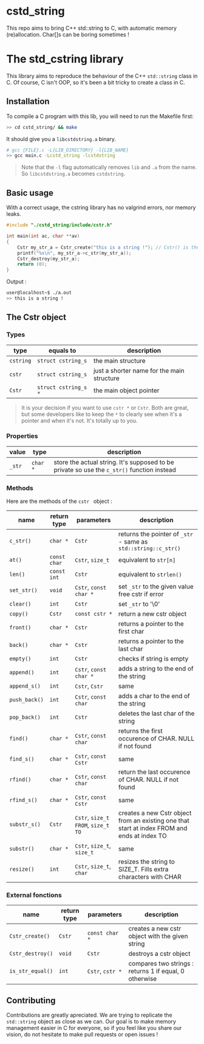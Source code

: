# cstd_string
This repo aims to bring C++ std::string to C, with automatic memory (re)allocation. Char[]s can be boring sometimes !

# The std_cstring library

This library aims to reproduce the behaviour of the C++ `std::string` class in C. Of course, C isn't OOP, so it's been a bit tricky to create a class in C.

## Installation

To compile a C program with this lib, you will need to run the Makefile first:
```bash
>> cd cstd_string/ && make
```
It should give you a `libcstdstring.a` binary.
```bash
# gcc {FILE}.c -L{LIB_DIRECTORY} -l{LIB_NAME}
>> gcc main.c -Lcstd_string -lcstdstring
```

> Note that the `-l` flag automatically removes `lib` and `.a` from the name. So `libcstdstring.a` becomes `cstdstring`.

## Basic usage

With a correct usage, the cstring library has no valgrind errors, nor memory leaks.

```c
#include "./cstd_string/include/cstr.h"

int main(int ac, char **av)
{
    Cstr my_str_a = Cstr_create("this is a string !"); // Cstr() is the constructor
    printf("%s\n", my_str_a->c_str(my_str_a));
    Cstr_destroy(my_str_a);
    return (0);
}
```

Output :
```bash
user@localhost~$ ./a.out
>> this is a string !
```

## The Cstr object

### Types

| type | equals to | description |
|----|----|----|
| `cstring` | `struct cstring_s` | the main structure |
| `cstr` | `struct cstring_s` | just a shorter name for the main structure |
| `Cstr` | `struct cstring_s *` | the main object pointer |

> It is your decision if you want to use `cstr *` or `Cstr`. Both are great, but some developers like to keep the `*` to clearly see when it's a pointer and when it's not. It's totally up to you.

### Properties

| value | type | description |
|----|----|----|
| `_str` | `char *` | store the actual string. It's supposed to be private so use the `c_str()` function instead |

### Methods
Here are the methods of the `cstr ` object :

|name | return type | parameters | description |
|----|----|----|----|
| `c_str()` | `char *` | `Cstr` | returns the pointer of `_str` - same as `std::string::c_str()` |
| `at()` | `const char` | `Cstr`, `size_t` | equivalent to `str[n]` |
| `len()` | `const int` | `Cstr` | equivalent to `strlen()` |
| `set_str()` | `void` | `Cstr`, `const char *` | set `_str` to the given value free cstr if error |
| `clear()` | `int` | `Cstr` | set `_str` to '\0' |
| `copy()` | `Cstr` | `const cstr *` | return a new cstr object |
| `front()` | `char *` | `Cstr` | returns a pointer to the first char |
| `back()` | `char *` | `Cstr` | returns a pointer to the last char |
| `empty()` | `int` | `Cstr` | checks if string is empty |
| `append()` | `int` | `Cstr`, `const char *` | adds a string to the end of the string |
| `append_s()` | `int` | `Cstr`, `Cstr` | same |
| `push_back()` | `int` | `Cstr`, `const char` | adds a char to the end of the string |
| `pop_back()` | `int` | `Cstr` | deletes the last char of the string |
| `find()` | `char *` | `Cstr`, `const char` | returns the first occurence of CHAR. NULL if not found |
| `find_s()` | `char *` | `Cstr`, `const Cstr` | same |
| `rfind()` | `char *` | `Cstr`, `const char` | return the last occurence of CHAR. NULL if not found |
| `rfind_s()` | `char *` | `Cstr`, `const Cstr` | same |
| `substr_s()` | `Cstr` | `Cstr`, `size_t FROM`, `size_t TO` | creates a new Cstr object from an existing one that start at index FROM and ends at index TO |
| `substr()` | `char *` | `Cstr`, `size_t`, `size_t` | same |
| `resize()` | `int` | `Cstr`, `size_t`, `char` | resizes the string to SIZE_T. Fills extra characters with CHAR |

### External fonctions

| name | return type | parameters | description |
|------|-------------|------------|-------------|
| `Cstr_create()` | `Cstr` | `const char *` | creates a new cstr object with the given string |
| `Cstr_destroy()` | `void` | `Cstr` | destroys a cstr object |
| `is_str_equal()` | `int` | `Cstr`, `cstr *` | compares two strings : returns 1 if equal, 0 otherwise |

## Contributing
Contributions are greatly apreciated. We are trying to replicate the `std::string` object as close as we can. Our goal is to make memory management easier in C for everyone, so if you feel like you share our vision, do not hesitate to make pull requests or open issues ! 
